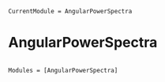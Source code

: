 ```@meta
CurrentModule = AngularPowerSpectra
```

# AngularPowerSpectra

```@index
```

```@autodocs
Modules = [AngularPowerSpectra]
```
